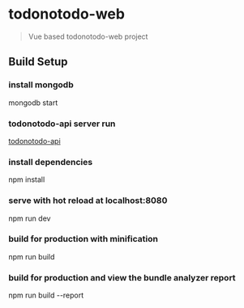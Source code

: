 # todonotodo-web

> Vue based todonotodo-web project 

## Build Setup


### install mongodb
mongodb start

### todonotodo-api server run
[todonotodo-api](https://github.com/Gavinkim/todonotodo-api)

### install dependencies
npm install

### serve with hot reload at localhost:8080
npm run dev

### build for production with minification
npm run build

### build for production and view the bundle analyzer report
npm run build --report


